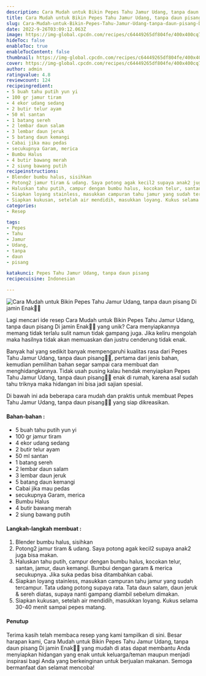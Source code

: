 ```yaml
---
description: Cara Mudah untuk Bikin Pepes Tahu Jamur Udang, tanpa daun pisang Di jamin Enak"
title: Cara Mudah untuk Bikin Pepes Tahu Jamur Udang, tanpa daun pisang Di jamin Enak
slug: Cara-Mudah-untuk-Bikin-Pepes-Tahu-Jamur-Udang-tanpa-daun-pisang-Di-jamin-Enak
date: 2022-9-26T03:09:12.063Z
image: https://img-global.cpcdn.com/recipes/c64449265df804fe/400x400cq70/photo.jpg
hideToc: false
enableToc: true
enableTocContent: false
thumbnail: https://img-global.cpcdn.com/recipes/c64449265df804fe/400x400cq70/photo.jpg
cover: https://img-global.cpcdn.com/recipes/c64449265df804fe/400x400cq70/photo.jpg
author: admin
ratingvalue: 4.8
reviewcount: 124
recipeingredient:
- 5 buah tahu putih yun yi
- 100 gr jamur tiram
- 4 ekor udang sedang
- 2 butir telur ayam
- 50 ml santan
- 1 batang sereh
- 2 lembar daun salam
- 3 lembar daun jeruk
- 5 batang daun kemangi
- Cabai jika mau pedas
- secukupnya Garam, merica
- Bumbu Halus
- 4 butir bawang merah
- 2 siung bawang putih
recipeinstructions:
- Blender bumbu halus, sisihkan
- Potong2 jamur tiram & udang. Saya potong agak kecil2 supaya anak2 juga bisa makan.
- Haluskan tahu putih, campur dengan bumbu halus, kocokan telur, santan, jamur, daun kemangi. Bumbui dengan garam & merica secukupnya. Jika suka pedas bisa ditambahkan cabai.
- Siapkan loyang stainless, masukkan campuran tahu jamur yang sudah tercampur. Tata udang potong supaya rata. Tata daun salam, daun jeruk & sereh diatas, supaya nanti gampang diambil sebelum dimakan.
- Siapkan kukusan, setelah air mendidih, masukkan loyang. Kukus selama 30-40 menit sampai pepes matang.
categories:
- Resep

tags:
- Pepes
- Tahu
- Jamur
- Udang,
- tanpa
- daun
- pisang

katakunci: Pepes Tahu Jamur Udang, tanpa daun pisang
recipecuisine: Indonesian

---
```


![Cara Mudah untuk Bikin Pepes Tahu Jamur Udang, tanpa daun pisang Di jamin Enak👩‍🍳](https://img-global.cpcdn.com/recipes/c64449265df804fe/400x400cq70/photo.jpg)

Lagi mencari ide resep Cara Mudah untuk Bikin Pepes Tahu Jamur Udang, tanpa daun pisang Di jamin Enak👩‍🍳 yang unik? Cara menyiapkannya memang tidak terlalu sulit namun tidak gampang juga. Jika keliru mengolah maka hasilnya tidak akan memuaskan dan justru cenderung tidak enak.

Banyak hal yang sedikit banyak mempengaruhi kualitas rasa dari Pepes Tahu Jamur Udang, tanpa daun pisang👩‍🍳, pertama dari jenis bahan, kemudian pemilihan bahan segar sampai cara membuat dan menghidangkannya. Tidak usah pusing kalau hendak menyiapkan Pepes Tahu Jamur Udang, tanpa daun pisang👩‍🍳 enak di rumah, karena asal sudah tahu triknya maka hidangan ini bisa jadi sajian spesial.

Di bawah ini ada beberapa cara mudah dan praktis untuk membuat Pepes Tahu Jamur Udang, tanpa daun pisang👩‍🍳 yang siap dikreasikan.

<!--inarticleads1-->

#### Bahan-bahan :

- 5 buah tahu putih yun yi
- 100 gr jamur tiram
- 4 ekor udang sedang
- 2 butir telur ayam
- 50 ml santan
- 1 batang sereh
- 2 lembar daun salam
- 3 lembar daun jeruk
- 5 batang daun kemangi
- Cabai jika mau pedas
- secukupnya Garam, merica
- Bumbu Halus
- 4 butir bawang merah
- 2 siung bawang putih

<!--inarticleads2-->

#### Langkah-langkah membuat :

1. Blender bumbu halus, sisihkan
1. Potong2 jamur tiram & udang. Saya potong agak kecil2 supaya anak2 juga bisa makan.
1. Haluskan tahu putih, campur dengan bumbu halus, kocokan telur, santan, jamur, daun kemangi. Bumbui dengan garam & merica secukupnya. Jika suka pedas bisa ditambahkan cabai.
1. Siapkan loyang stainless, masukkan campuran tahu jamur yang sudah tercampur. Tata udang potong supaya rata. Tata daun salam, daun jeruk & sereh diatas, supaya nanti gampang diambil sebelum dimakan.
1. Siapkan kukusan, setelah air mendidih, masukkan loyang. Kukus selama 30-40 menit sampai pepes matang.

#### Penutup

Terima kasih telah membaca resep yang kami tampilkan di sini. Besar harapan kami, Cara Mudah untuk Bikin Pepes Tahu Jamur Udang, tanpa daun pisang Di jamin Enak👩‍🍳 yang mudah di atas dapat membantu Anda menyiapkan hidangan yang enak untuk keluarga/teman maupun menjadi inspirasi bagi Anda yang berkeinginan untuk berjualan makanan. Semoga bermanfaat dan selamat mencoba!
